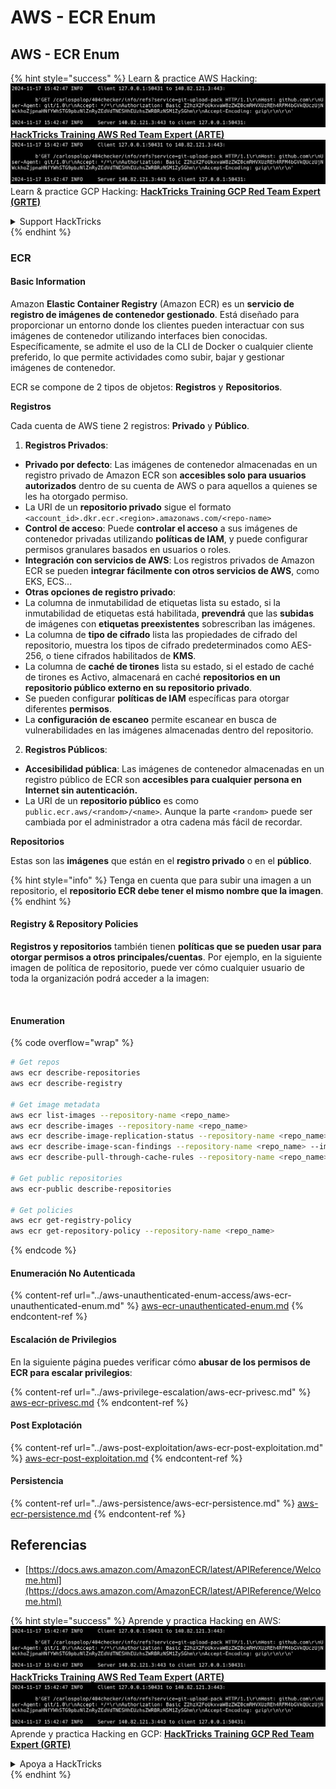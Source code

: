 # AWS - ECR Enum

## AWS - ECR Enum

{% hint style="success" %}
Learn & practice AWS Hacking:<img src="../../../.gitbook/assets/image (1).png" alt="" data-size="line">[**HackTricks Training AWS Red Team Expert (ARTE)**](https://training.hacktricks.xyz/courses/arte)<img src="../../../.gitbook/assets/image (1).png" alt="" data-size="line">\
Learn & practice GCP Hacking: <img src="../../../.gitbook/assets/image (2).png" alt="" data-size="line">[**HackTricks Training GCP Red Team Expert (GRTE)**<img src="../../../.gitbook/assets/image (2).png" alt="" data-size="line">](https://training.hacktricks.xyz/courses/grte)

<details>

<summary>Support HackTricks</summary>

* Check the [**subscription plans**](https://github.com/sponsors/carlospolop)!
* **Join the** 💬 [**Discord group**](https://discord.gg/hRep4RUj7f) or the [**telegram group**](https://t.me/peass) or **follow** us on **Twitter** 🐦 [**@hacktricks\_live**](https://twitter.com/hacktricks\_live)**.**
* **Share hacking tricks by submitting PRs to the** [**HackTricks**](https://github.com/carlospolop/hacktricks) and [**HackTricks Cloud**](https://github.com/carlospolop/hacktricks-cloud) github repos.

</details>
{% endhint %}

### ECR

#### Basic Information

Amazon **Elastic Container Registry** (Amazon ECR) es un **servicio de registro de imágenes de contenedor gestionado**. Está diseñado para proporcionar un entorno donde los clientes pueden interactuar con sus imágenes de contenedor utilizando interfaces bien conocidas. Específicamente, se admite el uso de la CLI de Docker o cualquier cliente preferido, lo que permite actividades como subir, bajar y gestionar imágenes de contenedor.

ECR se compone de 2 tipos de objetos: **Registros** y **Repositorios**.

**Registros**

Cada cuenta de AWS tiene 2 registros: **Privado** y **Público**.

1. **Registros Privados**:

* **Privado por defecto**: Las imágenes de contenedor almacenadas en un registro privado de Amazon ECR son **accesibles solo para usuarios autorizados** dentro de su cuenta de AWS o para aquellos a quienes se les ha otorgado permiso.
* La URI de un **repositorio privado** sigue el formato `<account_id>.dkr.ecr.<region>.amazonaws.com/<repo-name>`
* **Control de acceso**: Puede **controlar el acceso** a sus imágenes de contenedor privadas utilizando **políticas de IAM**, y puede configurar permisos granulares basados en usuarios o roles.
* **Integración con servicios de AWS**: Los registros privados de Amazon ECR se pueden **integrar fácilmente con otros servicios de AWS**, como EKS, ECS...
* **Otras opciones de registro privado**:
* La columna de inmutabilidad de etiquetas lista su estado, si la inmutabilidad de etiquetas está habilitada, **prevendrá** que las **subidas** de imágenes con **etiquetas preexistentes** sobrescriban las imágenes.
* La columna de **tipo de cifrado** lista las propiedades de cifrado del repositorio, muestra los tipos de cifrado predeterminados como AES-256, o tiene cifrados habilitados de **KMS**.
* La columna de **caché de tirones** lista su estado, si el estado de caché de tirones es Activo, almacenará en caché **repositorios en un repositorio público externo en su repositorio privado**.
* Se pueden configurar **políticas de IAM** específicas para otorgar diferentes **permisos**.
* La **configuración de escaneo** permite escanear en busca de vulnerabilidades en las imágenes almacenadas dentro del repositorio.

2. **Registros Públicos**:

* **Accesibilidad pública**: Las imágenes de contenedor almacenadas en un registro público de ECR son **accesibles para cualquier persona en Internet sin autenticación.**
* La URI de un **repositorio público** es como `public.ecr.aws/<random>/<name>`. Aunque la parte `<random>` puede ser cambiada por el administrador a otra cadena más fácil de recordar.

**Repositorios**

Estas son las **imágenes** que están en el **registro privado** o en el **público**.

{% hint style="info" %}
Tenga en cuenta que para subir una imagen a un repositorio, el **repositorio ECR debe tener el mismo nombre que la imagen**.
{% endhint %}

#### Registry & Repository Policies

**Registros y repositorios** también tienen **políticas que se pueden usar para otorgar permisos a otros principales/cuentas**. Por ejemplo, en la siguiente imagen de política de repositorio, puede ver cómo cualquier usuario de toda la organización podrá acceder a la imagen:

<figure><img src="../../../.gitbook/assets/image (280).png" alt=""><figcaption></figcaption></figure>

#### Enumeration

{% code overflow="wrap" %}
```bash
# Get repos
aws ecr describe-repositories
aws ecr describe-registry

# Get image metadata
aws ecr list-images --repository-name <repo_name>
aws ecr describe-images --repository-name <repo_name>
aws ecr describe-image-replication-status --repository-name <repo_name> --image-id <image_id>
aws ecr describe-image-scan-findings --repository-name <repo_name> --image-id <image_id>
aws ecr describe-pull-through-cache-rules --repository-name <repo_name> --image-id <image_id>

# Get public repositories
aws ecr-public describe-repositories

# Get policies
aws ecr get-registry-policy
aws ecr get-repository-policy --repository-name <repo_name>
```
{% endcode %}

#### Enumeración No Autenticada

{% content-ref url="../aws-unauthenticated-enum-access/aws-ecr-unauthenticated-enum.md" %}
[aws-ecr-unauthenticated-enum.md](../aws-unauthenticated-enum-access/aws-ecr-unauthenticated-enum.md)
{% endcontent-ref %}

#### Escalación de Privilegios

En la siguiente página puedes verificar cómo **abusar de los permisos de ECR para escalar privilegios**:

{% content-ref url="../aws-privilege-escalation/aws-ecr-privesc.md" %}
[aws-ecr-privesc.md](../aws-privilege-escalation/aws-ecr-privesc.md)
{% endcontent-ref %}

#### Post Explotación

{% content-ref url="../aws-post-exploitation/aws-ecr-post-exploitation.md" %}
[aws-ecr-post-exploitation.md](../aws-post-exploitation/aws-ecr-post-exploitation.md)
{% endcontent-ref %}

#### Persistencia

{% content-ref url="../aws-persistence/aws-ecr-persistence.md" %}
[aws-ecr-persistence.md](../aws-persistence/aws-ecr-persistence.md)
{% endcontent-ref %}

## Referencias

* [https://docs.aws.amazon.com/AmazonECR/latest/APIReference/Welcome.html](https://docs.aws.amazon.com/AmazonECR/latest/APIReference/Welcome.html)

{% hint style="success" %}
Aprende y practica Hacking en AWS:<img src="../../../.gitbook/assets/image (1).png" alt="" data-size="line">[**HackTricks Training AWS Red Team Expert (ARTE)**](https://training.hacktricks.xyz/courses/arte)<img src="../../../.gitbook/assets/image (1).png" alt="" data-size="line">\
Aprende y practica Hacking en GCP: <img src="../../../.gitbook/assets/image (2).png" alt="" data-size="line">[**HackTricks Training GCP Red Team Expert (GRTE)**<img src="../../../.gitbook/assets/image (2).png" alt="" data-size="line">](https://training.hacktricks.xyz/courses/grte)

<details>

<summary>Apoya a HackTricks</summary>

* Revisa los [**planes de suscripción**](https://github.com/sponsors/carlospolop)!
* **Únete al** 💬 [**grupo de Discord**](https://discord.gg/hRep4RUj7f) o al [**grupo de telegram**](https://t.me/peass) o **síguenos** en **Twitter** 🐦 [**@hacktricks\_live**](https://twitter.com/hacktricks\_live)**.**
* **Comparte trucos de hacking enviando PRs a los** [**repositorios de HackTricks**](https://github.com/carlospolop/hacktricks) y [**HackTricks Cloud**](https://github.com/carlospolop/hacktricks-cloud).

</details>
{% endhint %}
